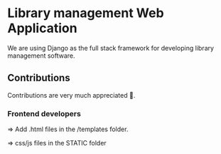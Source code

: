 # Library management Web Application
We are using Django as the full stack framework for developing library management software.

## Contributions
Contributions are very much appreciated 🙌.

### Frontend developers
=> Add .html files in the /templates folder.

=> css/js files in the STATIC folder